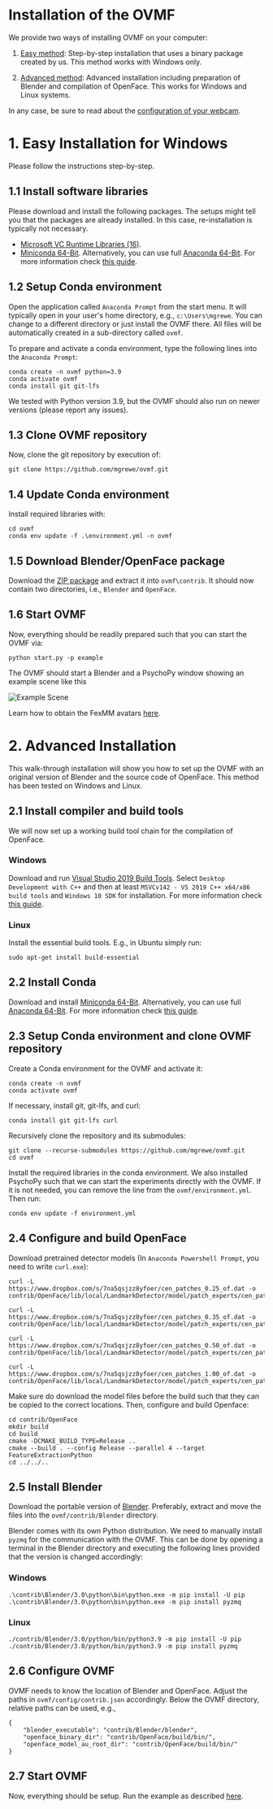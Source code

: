 # Installation of the OVMF

We provide two ways of installing OVMF on your computer:

1. [Easy method](#1-easy-installation-for-windows): Step-by-step installation that uses a binary package created by us. This method works with Windows only. 

2. [Advanced method](#2-advanced-installation): Advanced installation including preparation of Blender and compilation of OpenFace. This works for Windows and Linux systems.

In any case, be sure to read about the [configuration of your webcam](./WEBCAM.md).

# 1. Easy Installation for Windows

Please follow the instructions step-by-step.
## 1.1 Install software libraries

Please download and install the following packages. 
The setups might tell you that the packages are already installed.
In this case, re-installation is typically not necessary.

- [Microsoft VC Runtime Libraries (16)](https://aka.ms/vs/16/release/vc_redist.x64.exe).
- [Miniconda 64-Bit](https://repo.anaconda.com/miniconda/Miniconda3-latest-Windows-x86_64.exe).
Alternatively, you can use full [Anaconda 64-Bit](https://www.anaconda.com/download/). 
For more information check [this guide](https://docs.conda.io/projects/conda/en/latest/user-guide/install/index.html).


## 1.2 Setup Conda environment

Open the application called `Anaconda Prompt` from the start menu. 
It will typically open in your user's home directory, e.g., `c:\Users\mgrewe`. 
You can change to a different directory or just install the OVMF there. 
All files will be automatically created in a sub-directory called `ovmf`.

To prepare and activate a conda environment, type the following lines into the `Anaconda Prompt`:

    conda create -n ovmf python=3.9
    conda activate ovmf
    conda install git git-lfs

We tested with Python version 3.9, but the OVMF should also run on newer versions (please report any issues).

## 1.3 Clone OVMF repository

Now, clone the git repository by execution of:

    git clone https://github.com/mgrewe/ovmf.git

## 1.4 Update Conda environment

Install required libraries with:

    cd ovmf
    conda env update -f .\environment.yml -n ovmf

## 1.5 Download Blender/OpenFace package

Download the [ZIP package](https://cloud.zib.de/s/tqTmrgP9LfDqSKG/download/Blender_OpenFace_Binary_Package_1.zip) and extract it into `ovmf\contrib`. 
It should now contain two directories, i.e., `Blender`  and `OpenFace`.

## 1.6 Start OVMF

Now, everything should be readily prepared such that you can start the OVMF via:

    python start.py -p example

The OVMF should start a Blender and a PsychoPy window showing an example scene like this

![Example Scene](data/CubeFace.jpg)

Learn how to obtain the FexMM avatars [here](README.md#ovmf-avatars).

# 2. Advanced Installation

This walk-through installation will show you how to set up the OVMF with an original version of Blender and the source code of OpenFace.
This method has been tested on Windows and Linux.

## 2.1 Install compiler and build tools

We will now set up a working build tool chain for the compilation of OpenFace.

### Windows

Download and run [Visual Studio 2019 Build Tools](https://aka.ms/vs/16/release/vs_buildtools.exe). 
Select `Desktop Development with C++` and then at least `MSVCv142 - VS 2019 C++ x64/x86 build tools` and `Windows 10 SDK` for installation.
For more information check [this guide](https://wiki.python.org/moin/WindowsCompilers).

### Linux
Install the essential build tools. 
E.g., in Ubuntu simply run:

    sudo apt-get install build-essential


## 2.2 Install Conda

Download and install [Miniconda 64-Bit](https://repo.anaconda.com/miniconda/Miniconda3-latest-Windows-x86_64.exe).
Alternatively, you can use full [Anaconda 64-Bit](https://www.anaconda.com/download/). 
For more information check [this guide](https://docs.conda.io/projects/conda/en/latest/user-guide/install/index.html).


## 2.3 Setup Conda environment and clone OVMF repository

Create a Conda environment for the OVMF and activate it:

    conda create -n ovmf
    conda activate ovmf

If necessary, install git, git-lfs, and curl:

    conda install git git-lfs curl

Recursively clone the repository and its submodules:

    git clone --recurse-submodules https://github.com/mgrewe/ovmf.git
    cd ovmf

Install the required libraries in the conda environment. 
We also installed PsychoPy such that we can start the experiments directly with the OVMF. 
If it is not needed, you can remove the line from the `ovmf/environment.yml`.
Then run:

    conda env update -f environment.yml

## 2.4 Configure and build OpenFace


Download pretrained detector models (In `Anaconda Powershell Prompt`, you need to write `curl.exe`):

    curl -L https://www.dropbox.com/s/7na5qsjzz8yfoer/cen_patches_0.25_of.dat -o contrib/OpenFace/lib/local/LandmarkDetector/model/patch_experts/cen_patches_0.25_of.dat

    curl -L https://www.dropbox.com/s/7na5qsjzz8yfoer/cen_patches_0.35_of.dat -o contrib/OpenFace/lib/local/LandmarkDetector/model/patch_experts/cen_patches_0.35_of.dat

    curl -L https://www.dropbox.com/s/7na5qsjzz8yfoer/cen_patches_0.50_of.dat -o contrib/OpenFace/lib/local/LandmarkDetector/model/patch_experts/cen_patches_0.50_of.dat

    curl -L https://www.dropbox.com/s/7na5qsjzz8yfoer/cen_patches_1.00_of.dat -o contrib/OpenFace/lib/local/LandmarkDetector/model/patch_experts/cen_patches_1.00_of.dat

Make sure do download the model files before the build such that they can be copied to the correct locations.
Then, configure and build Openface:

    cd contrib/OpenFace
    mkdir build 
    cd build
    cmake -DCMAKE_BUILD_TYPE=Release ..
    cmake --build . --config Release --parallel 4 --target FeatureExtractionPython
    cd ../../..


## 2.5 Install Blender
Download the portable version of [Blender](https://www.blender.org/download/).
Preferably, extract and move the files into the `ovmf/contrib/Blender` directory.

Blender comes with its own Python distribution. 
We need to manually install `pyzmq` for the communication with the OVMF.
This can be done by opening a terminal in the Blender directory and executing the following lines provided that the version is changed accordingly:

### Windows

    .\contrib\Blender/3.0\python\bin\python.exe -m pip install -U pip
    .\contrib\Blender/3.0\python\bin\python.exe -m pip install pyzmq


### Linux

    ./contrib/Blender/3.0/python/bin/python3.9 -m pip install -U pip
    ./contrib/Blender/3.0/python/bin/python3.9 -m pip install pyzmq


## 2.6 Configure OVMF

OVMF needs to know the location of Blender and OpenFace. 
Adjust the paths in `ovmf/config/contrib.json` accordingly.
Below the OVMF directory, relative paths can be used, e.g.,

    {
        "blender_executable": "contrib/Blender/blender",
        "openface_binary_dir": "contrib/OpenFace/build/bin/",
        "openface_model_au_root_dir": "contrib/OpenFace/build/bin/"
    }


## 2.7 Start OVMF

Now, everything should be setup. Run the example as described [here](#16-start-ovmf).



